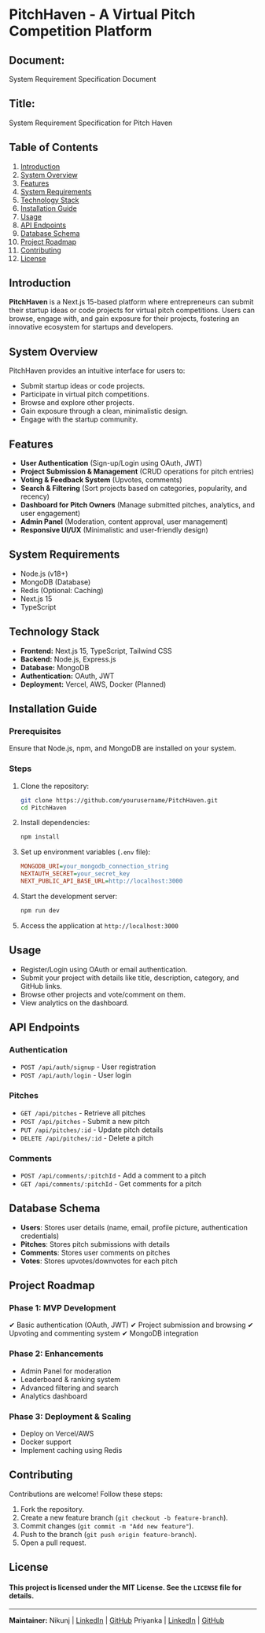 # PitchHaven - A Virtual Pitch Competition Platform

## Document:
System Requirement Specification Document

## Title:
System Requirement Specification for Pitch Haven

## Table of Contents
1. [Introduction](#introduction)
2. [System Overview](#system-overview)
3. [Features](#features)
4. [System Requirements](#system-requirements)
5. [Technology Stack](#technology-stack)
6. [Installation Guide](#installation-guide)
7. [Usage](#usage)
8. [API Endpoints](#api-endpoints)
9. [Database Schema](#database-schema)
10. [Project Roadmap](#project-roadmap)
11. [Contributing](#contributing)
12. [License](#license)

## Introduction
**PitchHaven** is a Next.js 15-based platform where entrepreneurs can submit their startup ideas or code projects for virtual pitch competitions. Users can browse, engage with, and gain exposure for their projects, fostering an innovative ecosystem for startups and developers.

## System Overview
PitchHaven provides an intuitive interface for users to:
- Submit startup ideas or code projects.
- Participate in virtual pitch competitions.
- Browse and explore other projects.
- Gain exposure through a clean, minimalistic design.
- Engage with the startup community.

## Features
- **User Authentication** (Sign-up/Login using OAuth, JWT)
- **Project Submission & Management** (CRUD operations for pitch entries)
- **Voting & Feedback System** (Upvotes, comments)
- **Search & Filtering** (Sort projects based on categories, popularity, and recency)
- **Dashboard for Pitch Owners** (Manage submitted pitches, analytics, and user engagement)
- **Admin Panel** (Moderation, content approval, user management)
- **Responsive UI/UX** (Minimalistic and user-friendly design)

## System Requirements
- Node.js (v18+)
- MongoDB (Database)
- Redis (Optional: Caching)
- Next.js 15
- TypeScript

## Technology Stack
- **Frontend:** Next.js 15, TypeScript, Tailwind CSS
- **Backend:** Node.js, Express.js
- **Database:** MongoDB
- **Authentication:** OAuth, JWT
- **Deployment:** Vercel, AWS, Docker (Planned)

## Installation Guide
### Prerequisites
Ensure that Node.js, npm, and MongoDB are installed on your system.

### Steps
1. Clone the repository:
   ```bash
   git clone https://github.com/yourusername/PitchHaven.git
   cd PitchHaven
   ```
2. Install dependencies:
   ```bash
   npm install
   ```
3. Set up environment variables (`.env` file):
   ```ini
   MONGODB_URI=your_mongodb_connection_string
   NEXTAUTH_SECRET=your_secret_key
   NEXT_PUBLIC_API_BASE_URL=http://localhost:3000
   ```
4. Start the development server:
   ```bash
   npm run dev
   ```
5. Access the application at `http://localhost:3000`

## Usage
- Register/Login using OAuth or email authentication.
- Submit your project with details like title, description, category, and GitHub links.
- Browse other projects and vote/comment on them.
- View analytics on the dashboard.

## API Endpoints
### Authentication
- `POST /api/auth/signup` - User registration
- `POST /api/auth/login` - User login

### Pitches
- `GET /api/pitches` - Retrieve all pitches
- `POST /api/pitches` - Submit a new pitch
- `PUT /api/pitches/:id` - Update pitch details
- `DELETE /api/pitches/:id` - Delete a pitch

### Comments
- `POST /api/comments/:pitchId` - Add a comment to a pitch
- `GET /api/comments/:pitchId` - Get comments for a pitch

## Database Schema
- **Users**: Stores user details (name, email, profile picture, authentication credentials)
- **Pitches**: Stores pitch submissions with details
- **Comments**: Stores user comments on pitches
- **Votes**: Stores upvotes/downvotes for each pitch

## Project Roadmap
### Phase 1: MVP Development
✔ Basic authentication (OAuth, JWT)
✔ Project submission and browsing
✔ Upvoting and commenting system
✔ MongoDB integration

### Phase 2: Enhancements
- Admin Panel for moderation
- Leaderboard & ranking system
- Advanced filtering and search
- Analytics dashboard

### Phase 3: Deployment & Scaling
- Deploy on Vercel/AWS
- Docker support
- Implement caching using Redis

## Contributing
Contributions are welcome! Follow these steps:
1. Fork the repository.
2. Create a new feature branch (`git checkout -b feature-branch`).
3. Commit changes (`git commit -m "Add new feature"`).
4. Push to the branch (`git push origin feature-branch`).
5. Open a pull request.

## License
#### This project is licensed under the MIT License. See the `LICENSE` file for details.
---
**Maintainer:** 
Nikunj | [LinkedIn](https://www.linkedin.com/in/nikunj-maheshwari1/) | [GitHub](https://github.com/still-nikk)
Priyanka | [LinkedIn](https://www.linkedin.com/in/priyanka-gupta-50809b252/) | [GitHub](https://github.com/priyankag12/)


